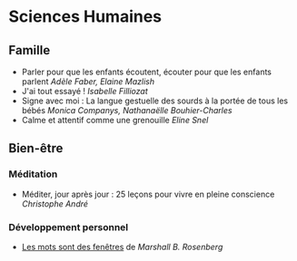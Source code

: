 # Sciences Humaines

## Famille
 - Parler pour que les enfants écoutent, écouter pour que les enfants parlent _Adèle Faber, Elaine Mazlish_
 - J'ai tout essayé ! _Isabelle Filliozat_
 - Signe avec moi : La langue gestuelle des sourds à la portée de tous les bébés _Monica Companys,‎ Nathanaëlle Bouhier-Charles_
 - Calme et attentif comme une grenouille _Eline Snel_

## Bien-être

### Méditation 
 - Méditer, jour après jour : 25 leçons pour vivre en pleine conscience _Christophe André_

### Développement personnel
 - [Les mots sont des fenêtres](Humain/Les%20Mots%20sont%20des%20fenetres.md)  de _Marshall B. Rosenberg_
